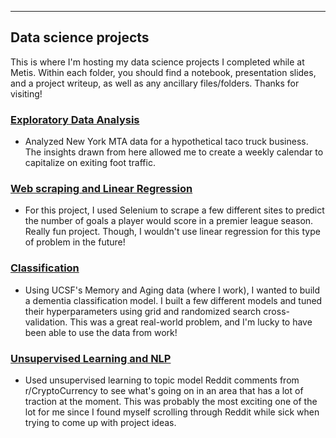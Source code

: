 ----
Data science projects 
----

This is where I'm hosting my data science projects I completed while at Metis. Within each folder, you should find a notebook, presentation slides, and a project writeup, as well as any ancillary files/folders. Thanks for visiting!

### [Exploratory Data Analysis](https://github.com/ClaytonYoung/ClaytonYoung.github.io/tree/master/assets/Metis/EDA)
- Analyzed New York MTA data for a hypothetical taco truck business. The insights drawn from here allowed me to create a weekly calendar to capitalize on exiting foot traffic. 

### [Web scraping and Linear Regression](https://github.com/ClaytonYoung/ClaytonYoung.github.io/tree/master/assets/Metis/Regression)
- For this project, I used Selenium to scrape a few different sites to predict the number of goals a player would score in a premier league season. Really fun project. Though, I wouldn't use linear regression for this type of problem in the future!

### [Classification](https://github.com/ClaytonYoung/ClaytonYoung.github.io/tree/master/assets/Metis/Classification)
- Using UCSF's Memory and Aging data (where I work),  I wanted to build a dementia classification model. I built a few different models and tuned their hyperparameters using grid and randomized search cross-validation. This was a great real-world problem, and I'm lucky to have been able to use the data from work!

### [Unsupervised Learning and NLP](https://github.com/ClaytonYoung/ClaytonYoung.github.io/tree/master/assets/Metis/Classification)
- Used unsupervised learning to topic model Reddit comments from r/CryptoCurrency to see what's going on in an area that has a lot of traction at the moment. This was probably the most exciting one of the lot for me since I found myself scrolling through Reddit while sick when trying to come up with project ideas.  
